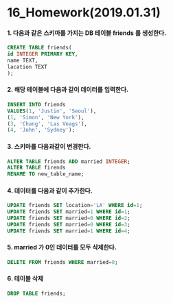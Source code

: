 # 16_Homework(2019.01.31)



#### 1. 다음과 같은 스키마를 가지는 DB 테이블 friends 를 생성한다.

```SQL
CREATE TABLE friends(
id INTEGER PRIMARY KEY,
name TEXT,
lacation TEXT
);
```



#### 2. 해당 테이블에 다음과 같이 데이터를 입력한다.

```sql
INSERT INTO friends
VALUES(1, 'Justin', 'Seoul'),
(1, 'Simon', 'New York'),
(3, 'Chang', 'Las Veags'),
(4, 'John', 'Sydney');
```



#### 3. 스키마를 다음과같이 변경한다.

```sql
ALTER TABLE friends ADD married INTEGER;
ALTER TABLE firends
RENAME TO new_table_name;
```



#### 4. 데이터를 다음과 같이 추가한다.

````sql
UPDATE friends SET location='LA' WHERE id=1;
UPDATE friends SET married=1 WHERE id=1;
UPDATE friends SET married=0 WHERE id=2;
UPDATE friends SET married=0 WHERE id=3;
UPDATE friends SET married=1 WHERE id=4;
````



#### 5. married 가 0인 데이터를 모두 삭제한다.

```sql
DELETE FROM friends WHERE married=0;
```



#### 6. 테이블 삭제

```sql
DROP TABLE friends;
```

